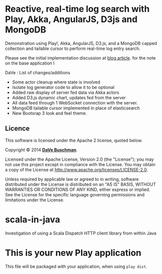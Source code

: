 Reactive, real-time log search with Play, Akka, AngularJS, D3js and MongoDB
===========================================================================

Demonstration using Play!, Akka, AngularJS, D3.js, and a MongoDB capped collection and tailable cursor to perform real-time log entry search.

Please see the initial implementation discussion at [blog article](http://www.dreweaster.com/blog/2013/07/08/reactive-real-time-log-search-with-play-akka-angularjs-and-elasticsearch/).
for the note on the base application I 

DaVe : List of changes/additions
* Some actor cleanup where state is involved
* Isolate log generator code to allow it to be optional
* Added raw display of server fed data via Akka actors
* Added D3.js dynamic chart, updates fed from the server
* All data feed through 1 WebSocket connection with the server.
* MongoDB tailable cursor implemented in place of elasticsearch
* New Bootsrap 3 look and feel theme.

## Licence

This software is licensed under the Apache 2 license, quoted below.

Copyright &copy; 2014 **[DaVe Buschman](https://github.com/dbuschman7)**. 

Licensed under the Apache License, Version 2.0 (the "License"); you may not use this project except in compliance with the License. You may obtain a copy of the License at http://www.apache.org/licenses/LICENSE-2.0.

Unless required by applicable law or agreed to in writing, software distributed under the License is distributed on an "AS IS" BASIS, WITHOUT WARRANTIES OR CONDITIONS OF ANY KIND, either express or implied. See the License for the specific language governing permissions and limitations under the License.

scala-in-java
=============

Investigation of using a Scala Dispatch HTTP client library from within Java


This is your new Play application
=====================================

This file will be packaged with your application, when using `play dist`.
